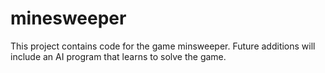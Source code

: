 # minesweeper
This project contains code for the game minsweeper. Future additions will include an AI program that learns to solve the game.
